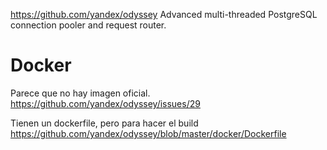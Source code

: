 https://github.com/yandex/odyssey
Advanced multi-threaded PostgreSQL connection pooler and request router.


# Docker
Parece que no hay imagen oficial.
https://github.com/yandex/odyssey/issues/29

Tienen un dockerfile, pero para hacer el build
https://github.com/yandex/odyssey/blob/master/docker/Dockerfile
